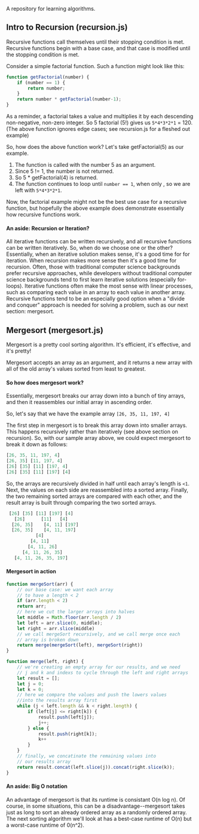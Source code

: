 A repository for learning algorithms. 

## Intro to Recursion (recursion.js)

Recursive functions call themselves until their stopping condition is met. Recursive functions begin with a base case, and that case is modified until the stopping condition is met. 

Consider a simple factorial function. Such a function might look like this:

```js
function getFactorial(number) {
    if (number == 1) {
        return number;
    }
    return number * getFactorial(number-1);
}
```
As a reminder, a factorial takes a value and multiplies it by each descending non-negative, non-zero integer. So 5 factorial (5!) gives us `5*4*3*2*1` = 120. (The above function ignores edge cases; see recursion.js for a fleshed out example)

So, how does the above function work? Let's take getFactorial(5) as our example.
1. The function is called with the number 5 as an argument.
2. Since 5 != 1, the number is not returned.
3. So 5 * getFactorial(4) is returned.
4. The function continues to loop until `number == 1`, when only , so we are left with `5*4*3*2*1`. 

Now, the factorial example might not be the best use case for a recursive function, but hopefully the above example does demonstrate essentially how recursive functions work. 

#### An aside: Recursion or Iteration?

All iterative functions can be written recursively, and all recursive functions can be written iteratively. So, when do we choose one or the other? Essentially, when an iterative solution makes sense, it's a good time for for iteration. When recursion makes more sense then it's a good time for recursion. Often, those with traditional computer science backgrounds prefer recursive approaches, while developers without traditional computer science backgrounds tend to first learn iterative solutions (especially for-loops). Iterative functions often make the most sense with linear processes, such as comparing each value in an array to each value in another array. Recursive functions tend to be an especially good option when a "divide and conquer" approach is needed for solving a problem, such as our next section: mergesort.

## Mergesort (mergesort.js)

Mergesort is a pretty cool sorting algorithm. It's efficient, it's effective, and it's pretty!

Mergesort accepts an array as an argument, and it returns a new array with all of the old array's values sorted from least to greatest.

#### So how does mergesort work?

Essentially, mergesort breaks our array down into a bunch of tiny arrays, and then it reassembles our initial array in ascending order.

So, let's say that we have the example array `[26, 35, 11, 197, 4]`

The first step in mergesort is to break this array down into smaller arrays. This happens recursively rather than iteratively (see above section on recursion). So, with our sample array above, we could expect mergesort to break it down as follows:
```js
[26, 35, 11, 197, 4]
[26, 35] [11, 197, 4]
[26] [35] [11] [197, 4]
[26] [35] [11] [197] [4]
```
So, the arrays are recursively divided in half until each array's length is `<1`. Next, the values on each side are reassembled into a sorted array. Finally, the two remaining sorted arrays are compared with each other, and the result array is built through comparing the two sorted arrays. 

```js
 [26] [35] [11] [197] [4]
   [26]      [11]   [4]
  [26, 35]    [4, 11] [197]
  [26, 35]    [4, 11, 197]
           [4]
         [4, 11]
        [4, 11, 26]
      [4, 11, 26, 35]
   [4, 11, 26, 35, 197]
```

#### Mergesort in action

```js
function mergeSort(arr) {
    // our base case: we want each array
    // to have a length < 2 
    if (arr.length < 2)
    return arr;
    // here we cut the larger arrays into halves
    let middle = Math.floor(arr.length / 2)
    let left = arr.slice(0, middle);
    let right = arr.slice(middle)
    // we call mergeSort recursively, and we call merge once each
    // array is broken down
    return merge(mergeSort(left), mergeSort(right))
}

function merge(left, right) {
    // we're creating an empty array for our results, and we need 
    // j and k and indexs to cycle through the left and right arrays
    let result = [];
    let j = 0;
    let k = 0;
    // here we compare the values and push the lowers values 
    //into the results array first
    while (j < left.length && k < right.length) {
        if (left[j] <= right[k]) {
            result.push(left[j]);
            j++;
        } else {
            result.push(right[k]);
            k++
        }
    }
    // finally, we concatinate the remaining values into
    // our results array
    return result.concat(left.slice(j)).concat(right.slice(k));
}
```

#### An aside: Big O notation

An advantage of mergesort is that its runtime is consistant O(n log n). Of course, in some situations, this can be a disadvantage--mergesort takes just as long to sort an already ordered array as a randomly ordered array. The next sorting algorithm we'll look at has a best-case runtime of O(n) but a worst-case runtime of 0(n^2).